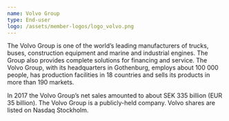 ```yaml
---
name: Volvo Group
type: End-user
logo: /assets/member-logos/logo_volvo.png
---
```

The Volvo Group is one of the world’s leading manufacturers of trucks, buses, construction equipment and marine and industrial engines. The Group also provides complete solutions for financing and service. The Volvo Group, with its headquarters in Gothenburg, employs about 100 000 people, has production facilities in 18 countries and sells its products in more than 190 markets.

In 2017 the Volvo Group’s net sales amounted to about SEK 335 billion (EUR 35 billion). The Volvo Group is a publicly-held company. Volvo shares are listed on Nasdaq Stockholm.